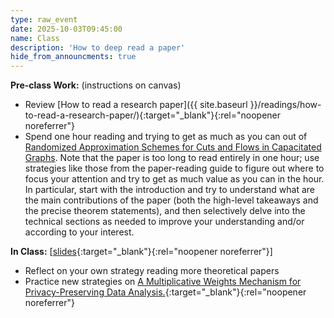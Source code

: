 ```yaml
---
type: raw_event
date: 2025-10-03T09:45:00
name: Class
description: 'How to deep read a paper'
hide_from_announcments: true
---
```


**Pre-class Work:** (instructions on canvas)
* Review [How to read a research paper]({{ site.baseurl }}/readings/how-to-read-a-research-paper/){:target="_blank"}{:rel="noopener noreferrer"}
* Spend one hour reading and trying to get as much as you can out of [Randomized Approximation Schemes for Cuts and Flows in Capacitated Graphs](https://drive.google.com/file/d/1rwMLJzcmA2kUk2BN-3DIP6EAtjtdbc_Z/view). Note that the paper is too long to read entirely in one hour; use strategies like those from the paper-reading guide to figure out where to focus your attention and try to get as much value as you can in the hour. In particular, start with the introduction and try to understand what are the main contributions of the paper (both the high-level takeaways and the precise theorem statements), and then selectively delve into the technical sections as needed to improve your understanding and/or according to your interest.


**In Class:** \[[slides](){:target="_blank"}{:rel="noopener noreferrer"}\]
* Reflect on your own strategy reading more theoretical papers
* Practice new strategies on [A Multiplicative Weights Mechanism for Privacy-Preserving Data Analysis.](https://guyrothblum.wordpress.com/wp-content/uploads/2014/11/hr10.pdf){:target="_blank"}{:rel="noopener noreferrer"}
